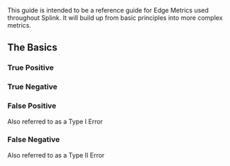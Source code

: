 This guide is intended to be a reference guide for Edge Metrics used throughout Splink. It will build up from basic principles into more complex metrics.

## The Basics

### True Positive

### True Negative

### False Positive

Also referred to as a Type I Error

### False Negative

Also referred to as a Type II Error

